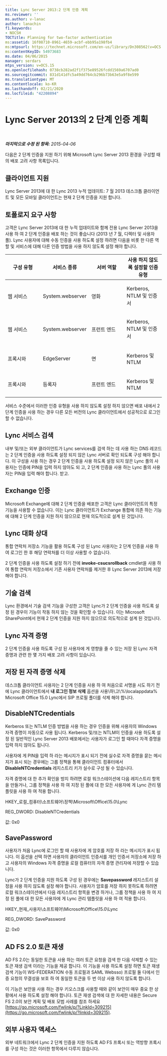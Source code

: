 ```yaml
---
title: Lync Server 2013:2 단계 인증 계획
ms.reviewer: ''
ms.author: v-lanac
author: lanachin
f1.keywords:
- NOCSH
TOCTitle: Planning for two-factor authentication
ms:assetid: 16f08710-8961-4659-acbf-ebb95a198fb4
ms:mtpsurl: https://technet.microsoft.com/en-us/library/Dn308562(v=OCS.15)
ms:contentKeyID: 54973683
ms.date: 04/06/2015
manager: serdars
mtps_version: v=OCS.15
ms.openlocfilehash: 0738cb282ad2f1f375e89526fcdd1569a6707ad0
ms.sourcegitcommit: 831d141dfc5a49dd764cb296b73b63e5a9f8e599
ms.translationtype: MT
ms.contentlocale: ko-KR
ms.lasthandoff: 02/21/2020
ms.locfileid: "42208894"
---
```

<div data-xmlns="http://www.w3.org/1999/xhtml">

<div class="topic" data-xmlns="http://www.w3.org/1999/xhtml" data-msxsl="urn:schemas-microsoft-com:xslt" data-cs="https://msdn.microsoft.com/">

<div data-asp="https://msdn2.microsoft.com/asp">

# <a name="planning-for-two-factor-authentication-in-lync-server-2013"></a>Lync Server 2013의 2 단계 인증 계획

</div>

<div id="mainSection">

<div id="mainBody">

<span> </span>

_**마지막으로 수정 된 항목:** 2015-04-06_

다음은 2 단계 인증을 지원 하기 위해 Microsoft Lync Server 2013 환경을 구성할 때의 배포 고려 사항 목록입니다.

<div>

## <a name="client-support"></a>클라이언트 지원

Lync Server 2013에 대 한 Lync 2013 누적 업데이트: 7 월 2013 데스크톱 클라이언트 및 모든 모바일 클라이언트는 현재 2 단계 인증을 지원 합니다.

</div>

<div>

## <a name="topology-requirements"></a>토폴로지 요구 사항

고객은 Lync Server 2013에 대 한 누적 업데이트와 함께 전용 Lync Server 2013을 사용 하 여 2 단계 인증을 배포 하는 것이 좋습니다 (2013 년 7 월, 디렉터 및 사용자 풀). Lync 사용자에 대해 수동 인증을 사용 하도록 설정 하려면 다음을 비롯 한 다른 역할 및 서비스에 대해 다른 인증 방법을 사용 하지 않도록 설정 해야 합니다.


<table>
<colgroup>
<col style="width: 25%" />
<col style="width: 25%" />
<col style="width: 25%" />
<col style="width: 25%" />
</colgroup>
<thead>
<tr class="header">
<th>구성 유형</th>
<th>서비스 종류</th>
<th>서버 역할</th>
<th>사용 하지 않도록 설정할 인증 유형</th>
</tr>
</thead>
<tbody>
<tr class="odd">
<td><p>웹 서비스</p></td>
<td><p>System.webserver</p></td>
<td><p>영화</p></td>
<td><p>Kerberos, NTLM 및 인증서</p></td>
</tr>
<tr class="even">
<td><p>웹 서비스</p></td>
<td><p>System.webserver</p></td>
<td><p>프런트 엔드</p></td>
<td><p>Kerberos, NTLM 및 인증서</p></td>
</tr>
<tr class="odd">
<td><p>프록시와</p></td>
<td><p>EdgeServer</p></td>
<td><p>면</p></td>
<td><p>Kerberos 및 NTLM</p></td>
</tr>
<tr class="even">
<td><p>프록시와</p></td>
<td><p>등록자</p></td>
<td><p>프런트 엔드</p></td>
<td><p>Kerberos 및 NTLM</p></td>
</tr>
</tbody>
</table>


서비스 수준에서 이러한 인증 유형을 사용 하지 않도록 설정 하지 않으면 배포 내에서 2 단계 인증을 사용 하는 경우 다른 모든 버전의 Lync 클라이언트에서 성공적으로 로그인 할 수 없습니다.

</div>

<div>

## <a name="lync-service-discovery"></a>Lync 서비스 검색

내부 및/또는 외부 클라이언트가 Lync services를 검색 하는 데 사용 하는 DNS 레코드는 2 단계 인증을 사용 하도록 설정 되지 않은 Lync 서버로 확인 되도록 구성 해야 합니다. 이 구성을 사용 하는 경우 2 단계 인증을 사용 하도록 설정 되지 않은 Lync 풀의 사용자는 인증에 PIN을 입력 하지 않아도 되 고, 2 단계 인증을 사용 하는 Lync 풀의 사용자는 PIN을 입력 해야 합니다. 받고.

</div>

<div>

## <a name="exchange-authentication"></a>Exchange 인증

Microsoft Exchange에 대해 2 단계 인증을 배포한 고객은 Lync 클라이언트의 특정 기능을 사용할 수 없습니다. 이는 Lync 클라이언트가 Exchange 통합에 의존 하는 기능에 대해 2 단계 인증을 지원 하지 않으므로 현재 의도적으로 설계 된 것입니다.

</div>

<div>

## <a name="lync-contacts"></a>Lync 대화 상대

통합 연락처 저장소 기능을 활용 하도록 구성 된 Lync 사용자는 2 단계 인증을 사용 하 여 로그인 한 후 해당 연락처를 더 이상 사용할 수 없습니다.

2 단계 인증을 사용 하도록 설정 하기 전에 **invoke-csucsrollback** cmdlet을 사용 하 여 통합 연락처 저장소에서 기존 사용자 연락처를 제거한 후 Lync Server 2013에 저장 해야 합니다.

</div>

<div>

## <a name="skill-search"></a>기술 검색

Lync 환경에서 기술 검색 기능을 구성한 고객은 Lync가 2 단계 인증을 사용 하도록 설정 된 경우이 기능이 작동 하지 않는 것을 확인할 수 있습니다. 이는 Microsoft SharePoint에서 현재 2 단계 인증을 지원 하지 않으므로 의도적으로 설계 된 것입니다.

</div>

<div>

## <a name="lync-credentials"></a>Lync 자격 증명

2 단계 인증을 사용 하도록 구성 된 사용자에 게 영향을 줄 수 있는 저장 된 Lync 자격 증명과 관련 한 몇 가지 배포 고려 사항이 있습니다.

<div>

## <a name="deleting-saved-credentials"></a>저장 된 자격 증명 삭제

데스크톱 클라이언트 사용자는 2 단계 인증을 사용 하 여 처음으로 서명을 시도 하기 전에 Lync 클라이언트에서 **내 로그인 정보 삭제** 옵션을 사용\\하\\고\\%\\localappdata% Microsoft Office 15.0 Lync에서 SIP 프로필 폴더를 삭제 해야 합니다.

</div>

<div>

## <a name="disablentcredentials"></a>DisableNTCredentials

Kerberos 또는 NTLM 인증 방법을 사용 하는 경우 인증을 위해 사용자의 Windows 자격 증명이 자동으로 사용 됩니다. Kerberos 및/또는 NTLM이 인증을 사용 하도록 설정 된 일반적인 Lync Server 2013 배포에서는 사용자가 로그인 할 때마다 자격 증명을 입력 하지 않아도 됩니다.

사용자에 게 PIN을 입력 하 라는 메시지가 표시 되기 전에 실수로 자격 증명을 묻는 메시지가 표시 되는 경우에는 그룹 정책을 통해 클라이언트 컴퓨터에서 **DisableNTCredentials** 레지스트리 키가 실수로 구성 될 수 있습니다.

자격 증명에 대 한 추가 확인을 방지 하려면 로컬 워크스테이션에 다음 레지스트리 항목을 만들거나, 그룹 정책을 사용 하 여 지정 된 풀에 대 한 모든 사용자에 게 Lync 관리 템플릿을 사용 하 여 적용 합니다.

HKEY\_로컬\_컴퓨터\\소프트웨어\\정책\\Microsoft\\Office\\15.0\\Lync

REG\_DWORD: DisableNTCredentials

값: 0x0

</div>

<div>

## <a name="savepassword"></a>SavePassword

사용자가 처음 Lync에 로그인 할 때 사용자에 게 암호를 저장 하 라는 메시지가 표시 됩니다. 이 옵션을 선택 하면 사용자의 클라이언트 인증서를 개인 인증서 저장소에 저장 하 고 사용자의 Windows 자격 증명을 로컬 컴퓨터의 자격 증명 관리자에 저장할 수 있습니다.

Lync가 2 단계 인증을 지원 하도록 구성 된 경우에는 **Savepassword** 레지스트리 설정을 사용 하지 않도록 설정 해야 합니다. 사용자가 암호를 저장 하지 못하도록 하려면 로컬 워크스테이션에서 다음 레지스트리 항목을 변경 하거나, 그룹 정책을 사용 하 여 지정 된 풀에 대 한 모든 사용자에 게 Lync 관리 템플릿을 사용 하 여 적용 합니다.

HKEY\_현재\_사용자\\소프트웨어\\Microsoft\\Office\\15.0\\Lync

REG\_DWORD: SavePassword

값: 0x0

</div>

</div>

<div>

## <a name="ad-fs-20-token-replay"></a>AD FS 2.0 토큰 재생

AD FS 2.0는 동일한 토큰을 사용 하는 여러 토큰 요청을 검색 한 다음 삭제할 수 있는 토큰 재생 검색 이라는 기능을 제공 합니다. 이 기능을 사용 하도록 설정 하면 토큰 재생 검색 기능이 WS-FEDERATION 수동 프로필과 SAML Websso) 프로필 둘 다에서 인증 요청의 무결성을 보호 하 여 동일한 토큰을 두 번 이상 사용 하지 않도록 합니다.

이 기능은 보안을 사용 하는 경우 키오스크를 사용할 때와 같이 보안이 매우 중요 한 상황에서 사용 하도록 설정 해야 합니다. 토큰 재생 검색에 대 한 자세한 내용은 Secure FS 2.0의 보안 계획 및 배포 모범 사례를 참조 하세요 [https://go.microsoft.com/fwlink/p/?LinkId=309215](https://go.microsoft.com/fwlink/p/?linkid=309215).

</div>

<div>

## <a name="external-user-access"></a>외부 사용자 액세스

외부 네트워크에서 Lync 2 단계 인증을 지원 하도록 AD FS 프록시 또는 역방향 프록시를 구성 하는 것은 이러한 항목에서 다루지 않습니다.

</div>

</div>

<span> </span>

</div>

</div>

</div>

